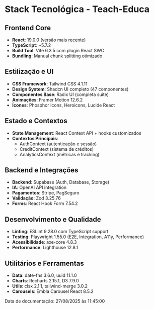 # Stack Tecnológica - Teach-Educa

## Frontend Core
- **React**: 19.0.0 (versão mais recente)
- **TypeScript**: ~5.7.2
- **Build Tool**: Vite 6.3.5 com plugin React SWC
- **Bundling**: Manual chunk splitting otimizado

## Estilização e UI
- **CSS Framework**: Tailwind CSS 4.1.11
- **Design System**: Shadcn UI completo (47 componentes)
- **Componentes Base**: Radix UI (completa suite)
- **Animações**: Framer Motion 12.6.2
- **Ícones**: Phosphor Icons, Heroicons, Lucide React

## Estado e Contextos
- **State Management**: React Context API + hooks customizados
- **Contextos Principais**:
  - AuthContext (autenticação e sessão)
  - CreditContext (sistema de créditos)
  - AnalyticsContext (métricas e tracking)

## Backend e Integrações
- **Backend**: Supabase (Auth, Database, Storage)
- **IA**: OpenAI API integration
- **Pagamentos**: Stripe, PagSeguro
- **Validação**: Zod 3.25.76
- **Forms**: React Hook Form 7.54.2

## Desenvolvimento e Qualidade
- **Linting**: ESLint 9.28.0 com TypeScript support
- **Testing**: Playwright 1.55.0 (E2E, Integration, A11y, Performance)
- **Acessibilidade**: axe-core 4.8.3
- **Performance**: Lighthouse 12.8.1

## Utilitários e Ferramentas
- **Data**: date-fns 3.6.0, uuid 11.1.0
- **Charts**: Recharts 2.15.1, D3 7.9.0
- **Utils**: clsx 2.1.1, tailwind-merge 3.0.2
- **Carousels**: Embla Carousel React 8.5.2

Data de documentação: 27/08/2025 às 11:45:00